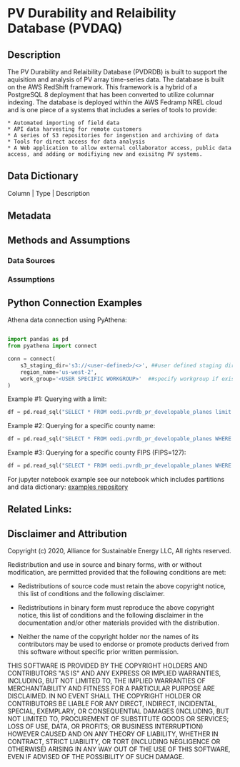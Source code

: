 #  PV Durability and Relaibility Database (PVDAQ)

## Description

The PV Durability and Relaibility Database (PVDRDB) is built to support the aquisition and analysis of PV array time-series data. The database is built on the AWS RedShift framework. This framework is a hybrid of a PostgreSQL 8 deployment that has been converted to utilize columnar indexing. The database is deployed within the AWS Fedramp NREL cloud and is one piece of a systems that includes a series of tools to provide:

    * Automated importing of field data
    * API data harvesting for remote customers
    * A series of S3 repositories for ingenstion and archiving of data
    * Tools for direct access for data analysis
    * A Web application to allow external collaborator access, public data access, and adding or modifiying new and exisitng PV systems.

## Data Dictionary

Column | Type | Description

## Metadata

## Methods and Assumptions

### Data Sources
### Assumptions  

## Python Connection Examples

Athena data connection using PyAthena:
```python

import pandas as pd
from pyathena import connect

conn = connect(
    s3_staging_dir='s3://<user-defined>/<>', ##user defined staging directory
    region_name='us-west-2',
    work_group='<USER SPECIFIC WORKGROUP>'  ##specify workgroup if exists
)
```

Example #1: Querying with a limit:
```python
df = pd.read_sql("SELECT * FROM oedi.pvrdb_pr_developable_planes limit 8;", conn)
```

Example #2: Querying for a specific county name:
```python
df = pd.read_sql("SELECT * FROM oedi.pvrdb_pr_developable_planes WHERE county = 'San Juan' limit 8;", conn)
```

Example #3: Querying for a specific county FIPS (FIPS=127):
```python
df = pd.read_sql("SELECT * FROM oedi.pvrdb_pr_developable_planes WHERE geoid LIKE '72127%' limit 8;", conn)
```

For jupyter notebook example see our notebook which includes partitions and data dictionary:
[examples repository](https://github.com/openEDI/open-data-access-tools/tree/integration/examples)

## Related Links:

## Disclaimer and Attribution

Copyright (c) 2020, Alliance for Sustainable Energy LLC, All rights reserved.

Redistribution and use in source and binary forms, with or without modification, are permitted provided that the following conditions are met:

* Redistributions of source code must retain the above copyright notice, this list of conditions and the following disclaimer.

* Redistributions in binary form must reproduce the above copyright notice, this list of conditions and the following disclaimer in the documentation and/or other materials provided with the distribution.

* Neither the name of the copyright holder nor the names of its contributors may be used to endorse or promote products derived from this software without specific prior written permission.

THIS SOFTWARE IS PROVIDED BY THE COPYRIGHT HOLDERS AND CONTRIBUTORS "AS IS" AND ANY EXPRESS OR IMPLIED WARRANTIES, INCLUDING, BUT NOT LIMITED TO, THE IMPLIED WARRANTIES OF MERCHANTABILITY AND FITNESS FOR A PARTICULAR PURPOSE ARE DISCLAIMED. IN NO EVENT SHALL THE COPYRIGHT HOLDER OR CONTRIBUTORS BE LIABLE FOR ANY DIRECT, INDIRECT, INCIDENTAL, SPECIAL, EXEMPLARY, OR CONSEQUENTIAL DAMAGES (INCLUDING, BUT NOT LIMITED TO, PROCUREMENT OF SUBSTITUTE GOODS OR SERVICES; LOSS OF USE, DATA, OR PROFITS; OR BUSINESS INTERRUPTION) HOWEVER CAUSED AND ON ANY THEORY OF LIABILITY, WHETHER IN CONTRACT, STRICT LIABILITY, OR TORT (INCLUDING NEGLIGENCE OR OTHERWISE) ARISING IN ANY WAY OUT OF THE USE OF THIS SOFTWARE, EVEN IF ADVISED OF THE POSSIBILITY OF SUCH DAMAGE.
